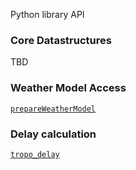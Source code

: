 Python library API 

### Core Datastructures 
TBD

### Weather Model Access
[`prepareWeatherModel`](reference_pwm.md)

### Delay calculation 
[`tropo_delay`](reference_td.md)
